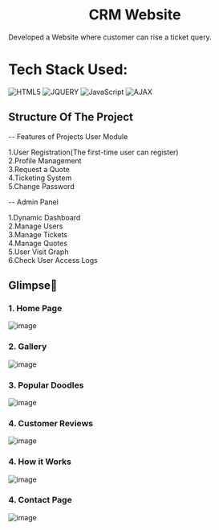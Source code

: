 <h1 align="center">
            CRM Website
</h1>

 Developed a Website where customer can rise a ticket query.<br>


# Tech Stack Used:

<div align="left">
<img alt="HTML5" src="https://img.shields.io/badge/html5-%23E34F26.svg?style=for-the-badge&logo=html5&logoColor=white"/>
<img alt="JQUERY" src="https://img.shields.io/badge/JQUERY-%231572B6.svg?style=for-the-badge&logo=css3&logoColor=white"/> 
<img alt="JavaScript" src="https://img.shields.io/badge/javascript-%23323330.svg?style=for-the-badge&logo=javascript&logoColor=%23F7DF1E"/>  
<img alt="AJAX" src="https://img.shields.io/badge/AJAX/3-%231572B6.svg?style=for-the-badge&logo=css3&logoColor=white"/>

</div>

## Structure Of The Project


-- Features of Projects User Module

1.User Registration(The first-time user can register) 
<br/>
2.Profile Management
<br/>
3.Request a Quote
<br/>
4.Ticketing System
<br/>
5.Change Password

-- Admin Panel

1.Dynamic Dashboard
<br/>
2.Manage Users
<br/>
3.Manage Tickets
<br/>
4.Manage Quotes
<br/>
5.User Visit Graph
<br/>
6.Check User Access Logs

## Glimpse🚀

### 1. Home Page
![image](Readme-images1/HomePage.png)

### 2. Gallery
![image](Readme-images1/Gallery.png)

### 3. Popular Doodles
![image](Readme-images1/Popular.png)

### 4. Customer Reviews
![image](Readme-images1/CustomerReview.png)

### 4. How it Works
![image](Readme-images1/works.png)

### 4. Contact Page
![image](Readme-images1/Message.png)

